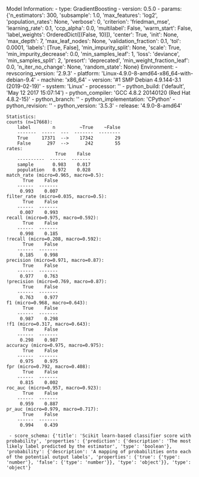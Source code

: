 Model Information:
	 - type: GradientBoosting
	 - version: 0.5.0
	 - params: {'n_estimators': 300, 'subsample': 1.0, 'max_features': 'log2', 'population_rates': None, 'verbose': 0, 'criterion': 'friedman_mse', 'learning_rate': 0.1, 'ccp_alpha': 0.0, 'multilabel': False, 'warm_start': False, 'label_weights': OrderedDict([(False, 10)]), 'center': True, 'init': None, 'max_depth': 7, 'max_leaf_nodes': None, 'validation_fraction': 0.1, 'tol': 0.0001, 'labels': [True, False], 'min_impurity_split': None, 'scale': True, 'min_impurity_decrease': 0.0, 'min_samples_leaf': 1, 'loss': 'deviance', 'min_samples_split': 2, 'presort': 'deprecated', 'min_weight_fraction_leaf': 0.0, 'n_iter_no_change': None, 'random_state': None}
	Environment:
	 - revscoring_version: '2.9.3'
	 - platform: 'Linux-4.9.0-8-amd64-x86_64-with-debian-9.4'
	 - machine: 'x86_64'
	 - version: '#1 SMP Debian 4.9.144-3.1 (2019-02-19)'
	 - system: 'Linux'
	 - processor: ''
	 - python_build: ('default', 'May 12 2017 15:07:14')
	 - python_compiler: 'GCC 4.8.2 20140120 (Red Hat 4.8.2-15)'
	 - python_branch: ''
	 - python_implementation: 'CPython'
	 - python_revision: ''
	 - python_version: '3.5.3'
	 - release: '4.9.0-8-amd64'
	
	Statistics:
	counts (n=17668):
		label        n         ~True    ~False
		-------  -----  ---  -------  --------
		True     17371  -->    17342        29
		False      297  -->      242        55
	rates:
		              True    False
		----------  ------  -------
		sample       0.983    0.017
		population   0.972    0.028
	match_rate (micro=0.965, macro=0.5):
		  True    False
		------  -------
		 0.993    0.007
	filter_rate (micro=0.035, macro=0.5):
		  True    False
		------  -------
		 0.007    0.993
	recall (micro=0.975, macro=0.592):
		  True    False
		------  -------
		 0.998    0.185
	!recall (micro=0.208, macro=0.592):
		  True    False
		------  -------
		 0.185    0.998
	precision (micro=0.971, macro=0.87):
		  True    False
		------  -------
		 0.977    0.763
	!precision (micro=0.769, macro=0.87):
		  True    False
		------  -------
		 0.763    0.977
	f1 (micro=0.968, macro=0.643):
		  True    False
		------  -------
		 0.987    0.298
	!f1 (micro=0.317, macro=0.643):
		  True    False
		------  -------
		 0.298    0.987
	accuracy (micro=0.975, macro=0.975):
		  True    False
		------  -------
		 0.975    0.975
	fpr (micro=0.792, macro=0.408):
		  True    False
		------  -------
		 0.815    0.002
	roc_auc (micro=0.957, macro=0.923):
		  True    False
		------  -------
		 0.959    0.887
	pr_auc (micro=0.979, macro=0.717):
		  True    False
		------  -------
		 0.994    0.439
	
	 - score_schema: {'title': 'Scikit learn-based classifier score with probability', 'properties': {'prediction': {'description': 'The most likely label predicted by the estimator', 'type': 'boolean'}, 'probability': {'description': 'A mapping of probabilities onto each of the potential output labels', 'properties': {'true': {'type': 'number'}, 'false': {'type': 'number'}}, 'type': 'object'}}, 'type': 'object'}

